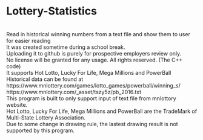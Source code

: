 # Lottery-Statistics
<br>
Read in historical winning numbers from a text file and show them to user for easier reading
<br>
It was created sometime during a school break.
<br>
Uploading it to github is purely for prospective employers review only.
<br>
No license will be granted for any usage. All rights reserved. (The C++ code)
<br>
It supports Hot Lotto, Lucky For Life, Mega Millions and PowerBall
<br>
Historical data can be found at
<br>
https://www.mnlottery.com/games/lotto_games/powerball/winning_s/
<br>
https://www.mnlottery.com/_asset/tszy5z/pb_2016.txt
<br>
This program is built to only support input of text file from mnlottory website.
<br>
Hot Lotto, Lucky For Life, Mega Millions and PowerBall are the TradeMark of Multi-State Lottery Association.
<br>
Due to some change in drawing rule, the lastest drawing result is not supported by this program.
